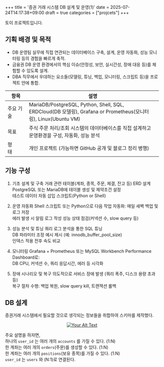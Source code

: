 +++
title = '증권 거래 시스템 DB 설계 및 운영(1)'
date = 2025-07-24T14:17:38+09:00
draft = true
categories = ["projcets"]
+++

토이 프로젝트입니다. 

## 기획 배경 및 목적
- DB 운영팀 실무에 직접 연관되는 데이터베이스 구축, 설계, 운영 자동화, 성능 모니터링 등의 경험을 빠르게 축적.
- 금융권 DB 운영 환경에서의 핵심 이슈(안정성, 보안, 실시간성, 장애 대응 등)를 체험할 수 있도록 설계.
- DBA 직무에서 우대하는 요소들(모델링, 튜닝, 백업, 모니터링, 스크립트 등)을 프로젝트 안에 통합.

| 항목| 설명|
| ------ | ----- |
| 주요 기술  | MariaDB/PostgreSQL, Python, Shell, SQL, ERDCloud(DB 모델링), Grafana or Prometheus(모니터링), Linux(Ubuntu VM) |
| 목표| 주식 주문 처리/조회 시스템의 데이터베이스를 직접 설계하고 운영환경을 구성, 자동화, 성능 분석 |
| 형태&nbsp;&nbsp;&nbsp;&nbsp;&nbsp;&nbsp;&nbsp;&nbsp;| 개인 프로젝트 (가능하면 GitHub 공개 및 블로그 정리 병행)  |

## 기능 구성
1. 기초 설계 및 구축
    거래 관련 테이블(계좌, 종목, 주문, 체결, 잔고 등) ERD 설계  
    PostgreSQL 또는 MariaDB에 테이블 생성 및 제약조건 설정  
    테스트 데이터 자동 삽입 스크립트(Python or Shell)

2. 운영 자동화
    Shell 스크립트 또는 Python으로 다음 작업 자동화:
    매일 새벽 백업 및 로그 저장  
    에러 발생 시 알림 로그 작성
    성능 상태 점검(커넥션 수, slow query 등)

3. 성능 분석 및 튜닝
    쿼리 로그 분석을 통한 SQL 튜닝   
    DB 파라미터 조정 예시 제시 (예: innodb_buffer_pool_size)   
    인덱스 적용 전후 속도 비교

4. 모니터링
    Grafana + Prometheus 또는 MySQL Workbench Performance Dashboard로:  
    DB CPU, 커넥션 수, 쿼리 응답시간, 에러 등 시각화

5. 장애 시나리오 및 복구
    의도적으로 서비스 장애 발생 (쿼리 폭주, 디스크 용량 초과 등)  
    복구 절차 수행: 백업 복원, slow query kill, 트랜잭션 롤백

## DB 설계 

증권거래 시스템에서 필요할 것으로 생각되는 정보들을 취합하여 스키마를 제작했다.  
<p align="center">
  <a href="/images/projects/stock_db/ERD.png" data-lightbox="image-set">
    <img src="/images/projects/stock_db/ERD.png" alt="Your Alt Text" >
  </a>
</p>

주요 설명을 하자면,  
하나의 `user_id` 는 여러 개의 `accounts` 를 가질 수 있다. (1:N)  
한 계좌는 여러 개의 `orders`(주문)를 생성할 수 있다. (1:N)  
한 계좌는 여러 개의 `positions`(보유 종목)를 가질 수 있다. (1:N)  
`user_id` 는 `users` 와 (N:1)로 연결된다.  

